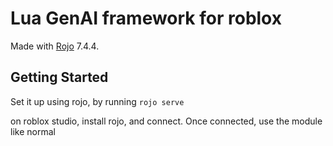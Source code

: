 # Lua GenAI framework for roblox
Made with [Rojo](https://github.com/rojo-rbx/rojo) 7.4.4.

## Getting Started
Set it up using rojo, by running `rojo serve`

on roblox studio, install rojo, and connect.
Once connected, use the module like normal